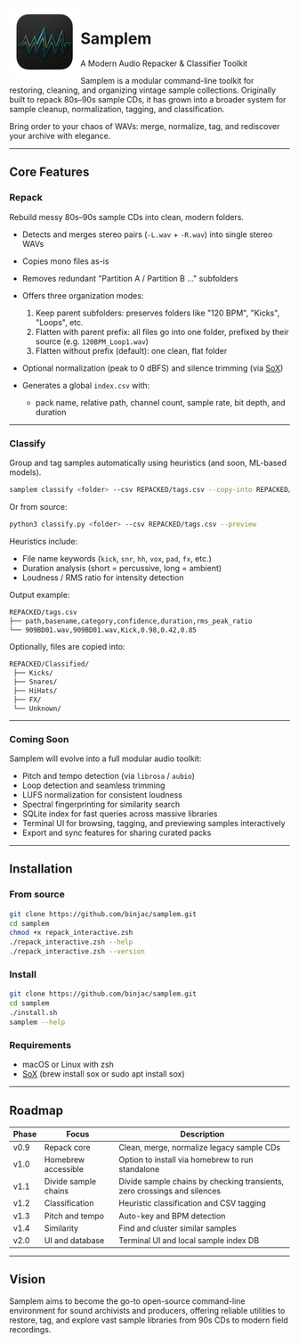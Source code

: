 <img width="128px" src="samplem_icon.png" alt="Samplem Logo" align="left" />

# Samplem

A Modern Audio Repacker & Classifier Toolkit

Samplem is a modular command-line toolkit for restoring, cleaning, and organizing vintage sample collections.
Originally built to repack 80s–90s sample CDs, it has grown into a broader system for sample cleanup, normalization, tagging, and classification.

Bring order to your chaos of WAVs: merge, normalize, tag, and rediscover your archive with elegance.

---

## Core Features

### Repack

Rebuild messy 80s–90s sample CDs into clean, modern folders.

* Detects and merges stereo pairs (`-L.wav` + `-R.wav`) into single stereo WAVs
* Copies mono files as-is
* Removes redundant "Partition A / Partition B ..." subfolders
* Offers three organization modes:

  1. Keep parent subfolders: preserves folders like "120 BPM", "Kicks", "Loops", etc.
  2. Flatten with parent prefix: all files go into one folder, prefixed by their source (e.g. `120BPM_Loop1.wav`)
  3. Flatten without prefix (default): one clean, flat folder
* Optional normalization (peak to 0 dBFS) and silence trimming (via [SoX](http://sox.sourceforge.net/))
* Generates a global `index.csv` with:

  * pack name, relative path, channel count, sample rate, bit depth, and duration

---

### Classify

Group and tag samples automatically using heuristics (and soon, ML-based models).

```bash
samplem classify <folder> --csv REPACKED/tags.csv --copy-into REPACKED/Classified
```

Or from source:

```bash
python3 classify.py <folder> --csv REPACKED/tags.csv --preview
```

Heuristics include:

* File name keywords (`kick`, `snr`, `hh`, `vox`, `pad`, `fx`, etc.)
* Duration analysis (short = percussive, long = ambient)
* Loudness / RMS ratio for intensity detection

Output example:

```
REPACKED/tags.csv
├── path,basename,category,confidence,duration,rms_peak_ratio
└── 909BD01.wav,909BD01.wav,Kick,0.98,0.42,0.85
```

Optionally, files are copied into:

```
REPACKED/Classified/
 ├── Kicks/
 ├── Snares/
 ├── HiHats/
 ├── FX/
 └── Unknown/
```

---

### Coming Soon

Samplem will evolve into a full modular audio toolkit:

* Pitch and tempo detection (via `librosa` / `aubio`)
* Loop detection and seamless trimming
* LUFS normalization for consistent loudness
* Spectral fingerprinting for similarity search
* SQLite index for fast queries across massive libraries
* Terminal UI for browsing, tagging, and previewing samples interactively
* Export and sync features for sharing curated packs

---

## Installation

### From source

```bash
git clone https://github.com/binjac/samplem.git
cd samplem
chmod +x repack_interactive.zsh
./repack_interactive.zsh --help
./repack_interactive.zsh --version
```

### Install

```bash
git clone https://github.com/binjac/samplem.git
cd samplem
./install.sh
samplem --help
```

### Requirements

* macOS or Linux with zsh
* [SoX](http://sox.sourceforge.net/) (brew install sox or sudo apt install sox)

---

## Roadmap

| Phase | Focus           | Description                               |
| ----- | --------------- | ----------------------------------------- |
| v0.9  | Repack core     | Clean, merge, normalize legacy sample CDs |
| v1.0  | Homebrew accessible     | Option to install via homebrew to run standalone |
| v1.1  | Divide sample chains  | Divide sample chains by checking transients, zero crossings and silences |
| v1.2  | Classification  | Heuristic classification and CSV tagging  |
| v1.3  | Pitch and tempo | Auto-key and BPM detection                |
| v1.4  | Similarity      | Find and cluster similar samples          |
| v2.0  | UI and database | Terminal UI and local sample index DB     |

---

## Vision

Samplem aims to become the go-to open-source command-line environment for sound archivists and producers, offering reliable utilities to restore, tag, and explore vast sample libraries from 90s CDs to modern field recordings.
